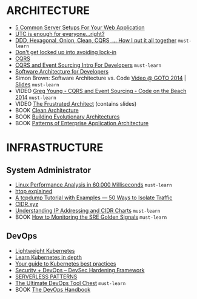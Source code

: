 # ARCHITECTURE

 - [5 Common Server Setups For Your Web Application](https://www.digitalocean.com/community/tutorials/5-common-server-setups-for-your-web-application)
 - [UTC is enough for everyone...right?](https://zachholman.com/talk/utc-is-enough-for-everyone-right)
 - [DDD, Hexagonal, Onion, Clean, CQRS, … How I put it all together](https://herbertograca.com/2017/11/16/explicit-architecture-01-ddd-hexagonal-onion-clean-cqrs-how-i-put-it-all-together/) `must-learn`
 - [Don't get locked up into avoiding lock-in](https://martinfowler.com/articles/oss-lockin.html)
 - [CQRS](https://martinfowler.com/bliki/CQRS.html)
 - [CQRS and Event Sourcing Intro For Developers](https://altkomsoftware.pl/en/blog/cqrs-event-sourcing/) `must-learn`
 - [Software Architecture for Developers](https://softwarearchitecturefordevelopers.com/)
 - Simon Brown: Software Architecture vs. Code [Video @ GOTO 2014](https://www.youtube.com/watch?v=GAFZcYlO5S0) | [Slides](http://gotocon.com/dl/goto-amsterdam-2014/slides/SimonBrown_SoftwareArchitectureVsCode.pdf) `must-learn`
 - VIDEO [Greg Young - CQRS and Event Sourcing - Code on the Beach 2014](https://www.youtube.com/watch?v=JHGkaShoyNs) `must-learn`
 - VIDEO [The Frustrated Architect](https://www.infoq.com/presentations/The-Frustrated-Architect/) (contains slides)
 - BOOK [Clean Architecture](https://www.amazon.com/Clean-Architecture-Craftsmans-Software-Structure/dp/0134494164)
 - BOOK [Building Evolutionary Architectures](https://www.amazon.com/Building-Evolutionary-Architectures-Support-Constant/dp/1491986360)
 - BOOK [Patterns of Enterprise Application Architecture](https://www.amazon.com/Patterns-Enterprise-Application-Architecture-Martin/dp/0321127420)

# INFRASTRUCTURE

## System Administrator

 - [Linux Performance Analysis in 60,000 Milliseconds](https://netflixtechblog.com/linux-performance-analysis-in-60-000-milliseconds-accc10403c55) `must-learn`
 - [htop explained](https://peteris.rocks/blog/htop/)
 - [A tcpdump Tutorial with Examples — 50 Ways to Isolate Traffic](https://danielmiessler.com/study/tcpdump/)
 - [CIDR.xyz](https://cidr.xyz/)
 - [Understanding IP Addressing and CIDR Charts](https://www.ripe.net/about-us/press-centre/understanding-ip-addressing) `must-learn`
 - BOOK [How to Monitoring the SRE Golden Signals](https://www.slideshare.net/OpsStack/how-to-monitoring-the-sre-golden-signals-ebook/) `must-learn`

## DevOps

 - [Lightweight Kubernetes](https://k3s.io/)
 - [Learn Kubernetes in depth](https://learnk8s.io/)
 - [Your guide to Kubernetes best practices](https://cloud.google.com/blog/products/containers-kubernetes/your-guide-kubernetes-best-practices)
 - [Security + DevOps – DevSec Hardening Framework](https://dev-sec.io/)
 - [SERVERLESS PATTERNS](https://serverlesspatterns.io/)
 - [The Ultimate DevOps Tool Chest](https://xebialabs.com/the-ultimate-devops-tool-chest/) `must-learn`
 - BOOK [The DevOps Handbook](https://www.amazon.com/Devops-Handbook-World-Class-Reliability-Organizations/dp/1942788002)
